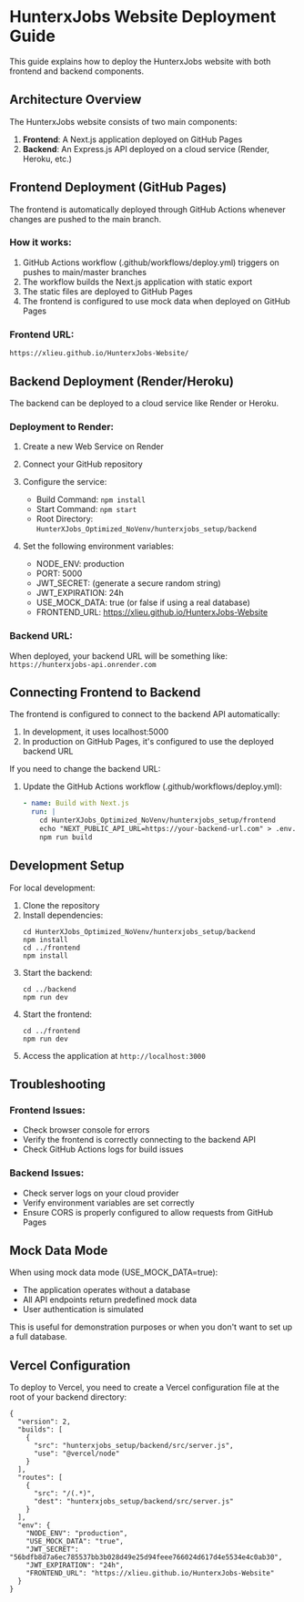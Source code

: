 # HunterxJobs Website Deployment Guide

This guide explains how to deploy the HunterxJobs website with both frontend and backend components.

## Architecture Overview

The HunterxJobs website consists of two main components:

1. **Frontend**: A Next.js application deployed on GitHub Pages
2. **Backend**: An Express.js API deployed on a cloud service (Render, Heroku, etc.)

## Frontend Deployment (GitHub Pages)

The frontend is automatically deployed through GitHub Actions whenever changes are pushed to the main branch.

### How it works:

1. GitHub Actions workflow (.github/workflows/deploy.yml) triggers on pushes to main/master branches
2. The workflow builds the Next.js application with static export
3. The static files are deployed to GitHub Pages
4. The frontend is configured to use mock data when deployed on GitHub Pages

### Frontend URL:
`https://xlieu.github.io/HunterxJobs-Website/`

## Backend Deployment (Render/Heroku)

The backend can be deployed to a cloud service like Render or Heroku.

### Deployment to Render:

1. Create a new Web Service on Render
2. Connect your GitHub repository
3. Configure the service:
   - Build Command: `npm install`
   - Start Command: `npm start`
   - Root Directory: `HunterXJobs_Optimized_NoVenv/hunterxjobs_setup/backend`

4. Set the following environment variables:
   - NODE_ENV: production
   - PORT: 5000
   - JWT_SECRET: (generate a secure random string)
   - JWT_EXPIRATION: 24h
   - USE_MOCK_DATA: true (or false if using a real database)
   - FRONTEND_URL: https://xlieu.github.io/HunterxJobs-Website

### Backend URL:
When deployed, your backend URL will be something like:
`https://hunterxjobs-api.onrender.com`

## Connecting Frontend to Backend

The frontend is configured to connect to the backend API automatically:

1. In development, it uses localhost:5000
2. In production on GitHub Pages, it's configured to use the deployed backend URL

If you need to change the backend URL:

1. Update the GitHub Actions workflow (.github/workflows/deploy.yml):
   ```yaml
   - name: Build with Next.js
     run: |
       cd HunterXJobs_Optimized_NoVenv/hunterxjobs_setup/frontend
       echo "NEXT_PUBLIC_API_URL=https://your-backend-url.com" > .env.production
       npm run build
   ```

## Development Setup

For local development:

1. Clone the repository
2. Install dependencies:
   ```
   cd HunterXJobs_Optimized_NoVenv/hunterxjobs_setup/backend
   npm install
   cd ../frontend
   npm install
   ```
3. Start the backend:
   ```
   cd ../backend
   npm run dev
   ```
4. Start the frontend:
   ```
   cd ../frontend
   npm run dev
   ```
5. Access the application at `http://localhost:3000`

## Troubleshooting

### Frontend Issues:
- Check browser console for errors
- Verify the frontend is correctly connecting to the backend API
- Check GitHub Actions logs for build issues

### Backend Issues:
- Check server logs on your cloud provider
- Verify environment variables are set correctly
- Ensure CORS is properly configured to allow requests from GitHub Pages

## Mock Data Mode

When using mock data mode (USE_MOCK_DATA=true):
- The application operates without a database
- All API endpoints return predefined mock data
- User authentication is simulated

This is useful for demonstration purposes or when you don't want to set up a full database.

## Vercel Configuration

To deploy to Vercel, you need to create a Vercel configuration file at the root of your backend directory:

```
{
  "version": 2,
  "builds": [
    {
      "src": "hunterxjobs_setup/backend/src/server.js",
      "use": "@vercel/node"
    }
  ],
  "routes": [
    {
      "src": "/(.*)",
      "dest": "hunterxjobs_setup/backend/src/server.js"
    }
  ],
  "env": {
    "NODE_ENV": "production",
    "USE_MOCK_DATA": "true",
    "JWT_SECRET": "56bdfb8d7a6ec785537bb3b028d49e25d94feee766024d617d4e5534e4c0ab30",
    "JWT_EXPIRATION": "24h",
    "FRONTEND_URL": "https://xlieu.github.io/HunterxJobs-Website"
  }
} 